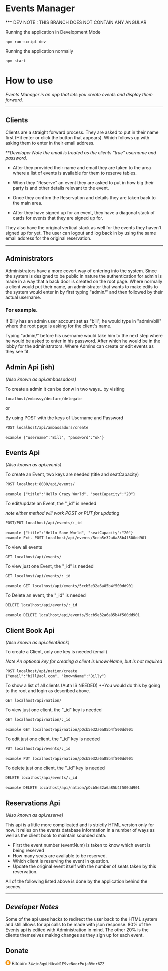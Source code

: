 # Events Manager

*** DEV NOTE : THIS BRANCH DOES NOT CONTAIN ANY ANGULAR


Running the application in Development Mode

    npm run-script dev

Running the application normally

    npm start

# How to use

*Events Manager is an app that lets you create events and display them forward.*


***



## Clients


Clients are a straight forward process. They are asked to put in their name first (Hit enter or click the button that appears). Which follows up with asking them to enter in their email address. 

***Developer Note the email is treated as the clients "true" username and password.*

- After they provided their name and email they are taken to the area where a list of events is available for them to reserve tables. 

- When they "Reserve" an event they are asked to put in how big their party is and other details relevant to the event.

- Once they confirm the Reservation and details they are taken back to the main area.

- After they have signed up for an event, they have a diagonal stack of cards for events that they are signed up for. 


They also have the original vertical stack as well for the events they haven't signed up for yet. The user can logout and log back in by using the same email address for the original reservation.


***

## Administrators

Administrators have a more covert way of entering into the system. Since the system is designed to be public in nature the authentication for admin is made in a way that a back door is created on the root page. Where normally a client would put their name, an administrator that wants to make edits to the system would enter in by first typing "admin/" and then followed by their actual username.

### For example. 

If Billy has an admin user account set as "bill", he would type in "admin/bill" where the root page is asking for the client's name.

Typing "admin/" before his username would take him to the next step where he would be asked to enter in his password. After which he would be in the lobby for the administrators. Where Admins can create or edit events as they see fit.

## Admin Api (ish)

_(Also known as *api.ambassadors*)_

To create a admin it can be donw in two ways.. by visiting

    localhost/embassy/declare/delegate

or

By using POST with the keys of Username and Password

    POST localhost/api/ambassadors/create

    example {"username":"Bill", "password":"ok"}

## Events Api

_(Also known as *api.events*)_


To create an Event, two keys are needed (title and seatCapacity)

    POST localhost:8080/api/events/

    example {"title":"Hello Crazy World", "seatCapacity":"20"}


To edit/update an Event, the "_id" is needed

*note either method will work POST or PUT for updating*

    POST/PUT localhost/api/events/:_id

    example {"title":"Hello Sane World", "seatCapacity":"20"}
    example Ext. POST localhost/api/events/5ccb5e32a6a85b4f500dd901


To view all events

    GET localhost/api/events/

To view just one Event, the "_id" is needed

    GET localhost/api/events/:_id

    example GET localhost/api/events/5ccb5e32a6a85b4f500dd901


To Delete an event, the "_id" is needed

    DELETE localhost/api/events/:_id

    example DELETE localhost/api/events/5ccb5e32a6a85b4f500dd901


## Client Book Api

_(Also known as *api.clientBank*)_


To create a Client, only one key is needed (email)

*Note An optional key for creating a client is knownName, but is not required*


    POST localhost/api/nation/create
    {"email":"bill@aol.com", "knownName":"Billy"}

To show a list of all clients (Auth IS NEEDED)
**You would do this by going to the root and login as described above.

    GET localhost/api/nation/

To view just one client, the "_id" key is needed

    GET localhost/api/nation/:_id

    example GET localhost/api/nation/pOcb5e32a6a85b4f500dd901


To edit just one client, the "_id" key is needed

    PUT localhost/api/events/:_id

    example PUT localhost/api/nation/pOcb5e32a6a85b4f500dd901


To delete just one client, the "_id" key is needed

    DELETE localhost/api/events/:_id

    example DELETE localhost/api/nation/pOcb5e32a6a85b4f500dd901


## Reservations Api

_(Also known as *api.reserve*)_


This api is a little more complicated and is strictly HTML version only for now. It relies on the events database information in a number of ways as well as the client book to maintain sounded data.

- First the event number (eventNum) is taken to know which event is being reserved
- How many seats are available to be reserved.
- Which client is reserving the event in question.
- Update the original event itself with the number of seats taken by this reservation.

All of the following listed above is done by the application behind the scenes.


****


## _Developer Notes_

Some of the api uses hacks to redirect the user back to the HTML system and still allows for api calls to be made with json response. 80% of the Events api is edited with Administration in mind. The other 20% is the clients themselves making changes as they sign up for each event.


## Donate

![btc](https://github.com/kod3000/EventsManager/blob/d54efb0e1301a6cc1d508b8a9c571f3bb8da04b8/public/img/bitcoin.png) Bitcoin: `34zin8qyLHUcaN1E9veNoorPujaRVnr6ZZ`
